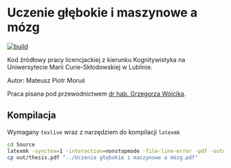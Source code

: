 # Uczenie głębokie i maszynowe a mózg

[![build](https://github.com/mMosiur/Licencjat-Kognitywistyka/actions/workflows/build.yml/badge.svg)](https://github.com/mMosiur/Licencjat-Kognitywistyka/actions/workflows/build.yml)

Kod źródłowy pracy licencjackiej z kierunku Kognitywistyka na Uniwersytecie Marii Curie-Skłodowskiej w Lublinie.

Autor: Mateusz Piotr Moruś

Praca pisana pod przewodnictwem [dr hab. Grzegorza Wójcika](https://gmwojcik.pl/).

## Kompilacja

Wymagany `texlive` wraz z narzędziem do kompilacji `latexmk`

``` bash
cd Source
latexmk -synctex=1 -interaction=nonstopmode -file-line-error -pdf -outdir=out thesis.tex
cp out/thesis.pdf "../Uczenie głębokie i maszynowe a mózg.pdf"
```
